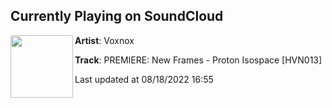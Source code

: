 ## Currently Playing on SoundCloud

[<img align="left" width="100" src="https://i1.sndcdn.com/artworks-GH8jF1UsOL8gE6Ch-h7PJZg-t500x500.jpg">](https://soundcloud.com/voxnoxberlin/premiere-new-frames-proton-isospace)

**Artist**: Voxnox 

**Track**: PREMIERE: New Frames - Proton Isospace [HVN013]

Last updated at 08/18/2022 16:55
